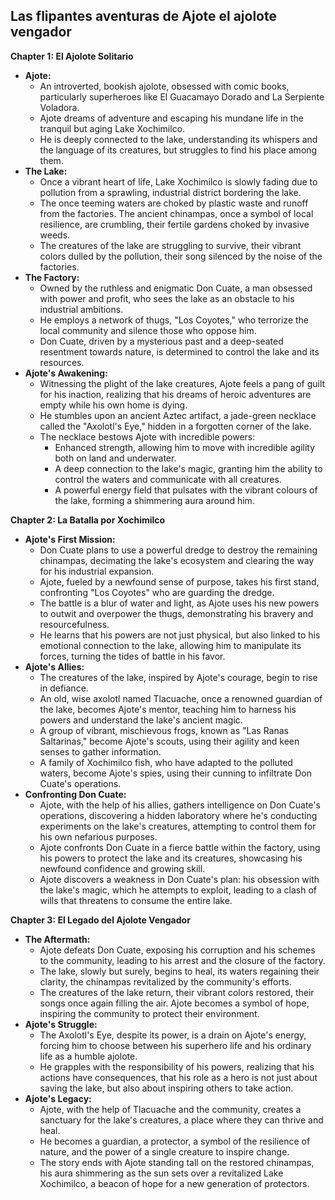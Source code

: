 ## Las flipantes aventuras de Ajote el ajolote vengador

**Chapter 1: El Ajolote Solitario**

* **Ajote:**
    * An introverted, bookish ajolote,  obsessed with comic books, particularly superheroes like El Guacamayo Dorado and La Serpiente Voladora. 
    *  Ajote dreams of adventure and escaping his mundane life in the tranquil but aging Lake Xochimilco.
    *  He is deeply connected to the lake, understanding its whispers and the language of its creatures, but struggles to find his place among them.
* **The Lake:**
    *  Once a vibrant heart of life, Lake Xochimilco is slowly fading due to pollution from a sprawling, industrial district bordering the lake. 
    *  The once teeming waters are choked by plastic waste and runoff from the factories. The ancient chinampas, once a symbol of local resilience, are crumbling, their fertile gardens choked by invasive weeds.
    *  The creatures of the lake are struggling to survive, their vibrant colors dulled by the pollution, their song silenced by the noise of the factories.
* **The Factory:**
    *  Owned by the ruthless and enigmatic Don Cuate, a man obsessed with power and profit, who sees the lake as an obstacle to his industrial ambitions. 
    *  He employs a network of thugs, "Los Coyotes," who terrorize the local community and silence those who oppose him.
    *  Don Cuate, driven by a mysterious past and a deep-seated resentment towards nature, is determined to control the lake and its resources.
* **Ajote's Awakening:**
    *  Witnessing the plight of the lake creatures, Ajote feels a pang of guilt for his inaction, realizing that his dreams of heroic adventures are empty while his own home is dying. 
    *  He stumbles upon an ancient Aztec artifact, a jade-green necklace called the "Axolotl's Eye," hidden in a forgotten corner of the lake.
    *  The necklace bestows Ajote with incredible powers: 
        *  Enhanced strength, allowing him to move with incredible agility both on land and underwater.
        *  A deep connection to the lake's magic, granting him the ability to control the waters and communicate with all creatures. 
        *  A powerful energy field that pulsates with the vibrant colours of the lake, forming a shimmering aura around him.

**Chapter 2: La Batalla por Xochimilco**

* **Ajote's First Mission:**
    *  Don Cuate plans to use a powerful dredge to destroy the remaining chinampas, decimating the lake's ecosystem and clearing the way for his industrial expansion.
    *  Ajote, fueled by a newfound sense of purpose, takes his first stand, confronting "Los Coyotes" who are guarding the dredge.
    *  The battle is a blur of water and light, as Ajote uses his new powers to outwit and overpower the thugs, demonstrating his bravery and resourcefulness. 
    *  He learns that his powers are not just physical, but also linked to his emotional connection to the lake, allowing him to manipulate its forces, turning the tides of battle in his favor.
* **Ajote's Allies:**
    *  The creatures of the lake, inspired by Ajote's courage, begin to rise in defiance.
    *  An old, wise axolotl named Tlacuache, once a renowned guardian of the lake, becomes Ajote's mentor, teaching him to harness his powers and understand the lake's ancient magic.
    *  A group of vibrant, mischievous frogs, known as "Las Ranas Saltarinas," become Ajote's scouts, using their agility and keen senses to gather information.
    *  A family of  Xochimilco fish, who have adapted to the polluted waters, become Ajote's spies, using their cunning to infiltrate Don Cuate's operations. 
* **Confronting Don Cuate:**
    *  Ajote, with the help of his allies, gathers intelligence on Don Cuate's operations, discovering a hidden laboratory where he's conducting experiments on the lake's creatures, attempting to control them for his own nefarious purposes. 
    *  Ajote confronts Don Cuate in a fierce battle within the factory, using his powers to protect the lake and its creatures, showcasing his newfound confidence and growing skill.
    *  Ajote discovers a weakness in Don Cuate's plan: his obsession with the lake's magic, which he attempts to exploit, leading to a clash of wills that threatens to consume the entire lake.

**Chapter 3: El Legado del Ajolote Vengador**

* **The Aftermath:**
    *  Ajote defeats Don Cuate, exposing his corruption and his schemes to the community, leading to his arrest and the closure of the factory.
    *  The lake, slowly but surely, begins to heal, its waters regaining their clarity, the chinampas revitalized by the community's efforts. 
    *  The creatures of the lake return, their vibrant colors restored, their songs once again filling the air. Ajote becomes a symbol of hope, inspiring the community to protect their environment. 
* **Ajote's Struggle:**
    *  The Axolotl's Eye, despite its power, is a drain on Ajote's energy, forcing him to choose between his superhero life and his ordinary life as a humble ajolote.
    *  He grapples with the responsibility of his powers, realizing that his actions have consequences, that his role as a hero is not just about saving the lake, but also about inspiring others to take action.
* **Ajote's Legacy:** 
    *  Ajote, with the help of Tlacuache and the community, creates a sanctuary for the lake's creatures, a place where they can thrive and heal.
    *  He becomes a guardian, a protector, a symbol of the resilience of nature, and the power of a single creature to inspire change. 
    *  The story ends with Ajote standing tall on the restored chinampas, his aura shimmering as the sun sets over a revitalized Lake Xochimilco, a beacon of hope for a new generation of protectors. 
